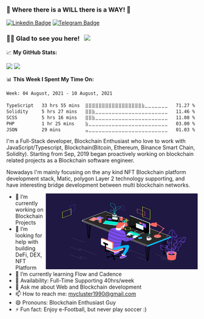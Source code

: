 ### 👋 Where there is a WILL there is a WAY! 👋

[![Linkedin Badge](https://img.shields.io/badge/-LinkedIn-0e76a8?style=flat-square&logo=Linkedin&logoColor=white)](https://www.linkedin.com/in/cluster-lee-63ba041b3/)
[![Telegram Badge](https://img.shields.io/badge/-Telegram-0088cc?style=flat-square&logo=Telegram&logoColor=white)](https://t.me/ClusterH)

### 👨👩 Glad to see you here! &nbsp; ![](https://visitor-badge.glitch.me/badge?page_id=ClusterH.ClusterH)

📈 **My GitHub Stats:**

<p>
  <img height="180em" src="https://github-readme-stats.vercel.app/api?username=ClusterH&theme=tokyonight&show_icons=true&hide_border=true&&count_private=true&include_all_commits=true" />
  <img height="180em" src="https://github-readme-stats.vercel.app/api/top-langs/?username=ClusterH&theme=tokyonight&show_icons=true&hide_border=true&layout=compact&langs_count=8&hide=hack,postscript" />
</p>

📊 **This Week I Spent My Time On:**
<!--START_SECTION:waka-->
```text
Week: 04 August, 2021 - 10 August, 2021

TypeScript   33 hrs 55 mins  ⣿⣿⣿⣿⣿⣿⣿⣿⣿⣿⣿⣿⣿⣿⣿⣿⣿⣷⣀⣀⣀⣀⣀⣀⣀   71.27 % 
Solidity     5 hrs 27 mins   ⣿⣿⣷⣀⣀⣀⣀⣀⣀⣀⣀⣀⣀⣀⣀⣀⣀⣀⣀⣀⣀⣀⣀⣀⣀   11.46 % 
SCSS         5 hrs 16 mins   ⣿⣿⣷⣀⣀⣀⣀⣀⣀⣀⣀⣀⣀⣀⣀⣀⣀⣀⣀⣀⣀⣀⣀⣀⣀   11.08 % 
PHP          1 hr 25 mins    ⣷⣀⣀⣀⣀⣀⣀⣀⣀⣀⣀⣀⣀⣀⣀⣀⣀⣀⣀⣀⣀⣀⣀⣀⣀   03.00 % 
JSON         29 mins         ⣤⣀⣀⣀⣀⣀⣀⣀⣀⣀⣀⣀⣀⣀⣀⣀⣀⣀⣀⣀⣀⣀⣀⣀⣀   01.03 % 
```
<!--END_SECTION:waka-->

I'm a Full-Stack developer, Blockchain Enthusiast who love to work with JavaScript/Typescript, Blockchain(Bitcoin, Ethereum, Binance Smart Chain, Solidity).
Starting from Sep, 2019 began proactively working on blockchain related projects as a Blockchain software engineer.

Nowadays I'm mainly focusing on the any kind NFT Blockchain platform development stack, Matic, polygon Layer 2 technology supporting, and have interesting bridge development between multi blockchain networks.

<img align="right" alt="GIF" src="https://github.com/ClusterH/ClusterH/blob/master/dev.gif?raw=true" width="400" height="200" />

- 🔭 I’m currently working on Blockchain Projects
- 🤔 I’m looking for help with building DeFi, DEX, NFT Platform
- 🌱 I’m currently learning Flow and Cadence
- 🚀 Availability: Full-Time Supporting 40hrs/week
- 💬 Ask me about Web and Blockchain development
- 📫 How to reach me: mycluster1990@gmail.com
- 😄 Pronouns: Blockchain Enthusiast Guy
- ⚡ Fun fact: Enjoy e-Football, but never play soccer :)

